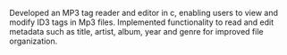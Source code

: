 Developed an MP3 tag reader and editor in c, enabling users to view and modify ID3 tags in Mp3 files. Implemented functionality to read and edit metadata such as title, artist, album, year and genre for improved file organization. 
